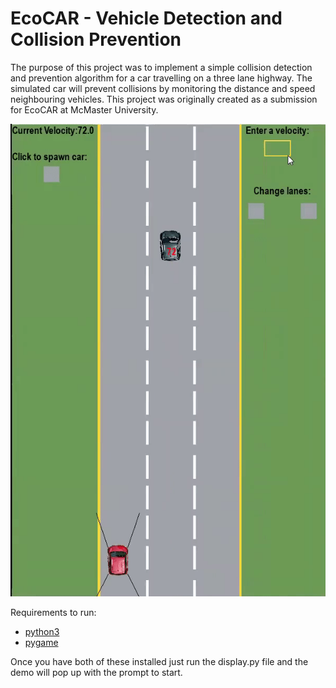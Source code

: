 # EcoCAR - Vehicle Detection and Collision Prevention

The purpose of this project was to implement a simple collision detection and prevention algorithm for a car travelling on a three lane highway. The simulated car will prevent collisions by monitoring the distance and speed neighbouring vehicles. This project was originally created as a submission for EcoCAR at McMaster University. 

![example](images/example.gif)

Requirements to run:
- [python3](https://www.python.org/downloads/)
- [pygame](https://www.pygame.org/download.shtml)

Once you have both of these installed just run the display.py file and the demo will pop up with the prompt to start.
